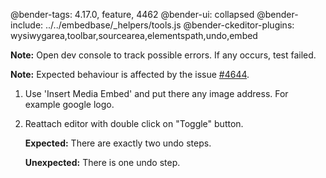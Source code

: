 @bender-tags: 4.17.0, feature, 4462
@bender-ui: collapsed
@bender-include: ../../embedbase/_helpers/tools.js
@bender-ckeditor-plugins: wysiwygarea,toolbar,sourcearea,elementspath,undo,embed

**Note:** Open dev console to track possible errors. If any occurs, test failed.

**Note:** Expected behaviour is affected by the issue [#4644](https://github.com/ckeditor/ckeditor4/issues/4644).

1. Use 'Insert Media Embed' and put there any image address. For example google logo.
2. Reattach editor with double click on "Toggle" button.

	**Expected:** There are exactly two undo steps.

	**Unexpected:** There is one undo step.
